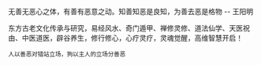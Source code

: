无善无恶心之体，有善有恶意之动。知善知恶是良知，为善去恶是格物 -- 王阳明


东方古老文化传承与研究，易经风水、奇门遁甲、禅修灵修、道法仙学、天医祝由、中医道医，辟谷养生，修行修心，心疗灵疗，灵魂觉醒，高维智慧开启！

```
人以善恶对错站立场，狗以主人的立场分善恶
```
